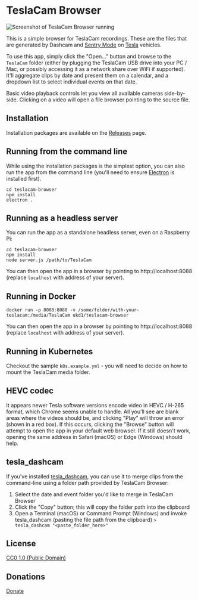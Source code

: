# TeslaCam Browser

![Screenshot of TeslaCam Browser running](https://github.com/ukd1/teslacam-browser/assets/44345/417017cb-ea40-42de-8f66-32e184dd0dfb)

This is a simple browser for TeslaCam recordings.  These are the files that are generated by Dashcam and [Sentry Mode](https://www.tesla.com/blog/sentry-mode-guarding-your-tesla) on [Tesla](https://www.tesla.com) vehicles.

To use this app, simply click the "Open..." button and browse to the ```TeslaCam``` folder (either by plugging the TeslaCam USB drive into your PC / Mac, or possibly accessing it as a network share over WiFi if supported).  It'll aggregate clips by date and present them on a calendar, and a dropdown list to select individual events on that date.

Basic video playback controls let you view all available cameras side-by-side.  Clicking on a video will open a file browser pointing to the source file.

## Installation

Installation packages are available on the [Releases](https://github.com/BobStrogg/teslacam-browser/releases) page.

## Running from the command line

While using the installation packages is the simplest option, you can also run the app from the command line (you'll need to ensure [Electron](https://electronjs.org/docs/tutorial/installation) is installed first).

```
cd teslacam-browser
npm install
electron .
```

## Running as a headless server

You can run the app as a standalone headless server, even on a Raspberry Pi:

```
cd teslacam-browser
npm install
node server.js /path/to/TeslaCam
```

You can then open the app in a browser by pointing to http://localhost:8088 (replace `localhost` with address of your server).

## Running in Docker

```
docker run -p 8088:8088 -v /some/folder/with-your-teslacam:/media/TeslaCam ukd1/teslacam-browser
```

You can then open the app in a browser by pointing to http://localhost:8088 (replace `localhost` with address of your server).

## Running in Kubernetes

Checkout the sample `k8s.example.yml` - you will need to decide on how to mount the TeslaCam media folder.

## HEVC codec

It appears newer Tesla software versions encode video in HEVC / H-265 format, which Chrome seems unable to handle.  All you'll see are blank areas where the videos should be, and clicking "Play" will throw an error (shown in a red box).  If this occurs, clicking the "Browse" button will attempt to open the app in your default web browser.  If it still doesn't work, opening the same address in Safari (macOS) or Edge (Windows) should help.

## tesla_dashcam

If you've installed [tesla_dashcam](https://github.com/ehendrix23/tesla_dashcam), you can use it to merge clips from the command-line using a folder path provided by TeslaCam Browser:

1. Select the date and event folder you'd like to merge in TeslaCam Browser
2. Click the "Copy" button; this will copy the folder path into the clipboard
3. Open a Terminal (macOS) or Command Prompt (Windows) and invoke tesla_dashcam (pasting the file path from the clipboard)
   `> tesla_dashcam "<paste_folder_here>"`

## License

[CC0 1.0 (Public Domain)](LICENSE.md)

## Donations

[Donate](https://www.paypal.com/cgi-bin/webscr?cmd=_donations&business=32J86B5QYPD6Y&item_name=Development+of+TeslaCam+Browser+application&currency_code=USD&source=url)
